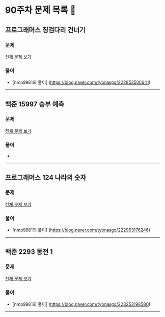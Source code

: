 # 90주차 문제 목록 📝

## 프로그래머스 징검다리 건너기
### 문제
[전체 문제 보기](https://school.programmers.co.kr/learn/courses/30/lessons/64062)    

### 풀이
- [nmp9981의 풀이] (https://blog.naver.com/tybnasgo/222853500641)
___

## 백준 15997 승부 예측
### 문제
[전체 문제 보기](https://www.acmicpc.net/problem/15997)

### 풀이
- 
___

## 프로그래머스 124 나라의 숫자
### 문제
[전체 문제 보기](https://school.programmers.co.kr/learn/courses/30/lessons/12899)

### 풀이
- [nmp9981의 풀이] (https://blog.naver.com/tybnasgo/222963176246)
___

## 백준 2293 동전 1
### 문제
[전체 문제 보기](https://www.acmicpc.net/problem/2293)

### 풀이
- [nmp9981의 풀이] (https://blog.naver.com/tybnasgo/223253198580)
___
